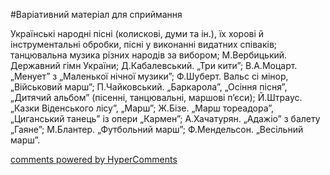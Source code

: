 <div id="hypercomments_widget" class="js-hypercomments-widget invisible"></div>


#Варіативний матеріал для сприймання

Українські народні пісні (колискові, думи та ін.), їх хорові й інструментальні обробки, пісні у виконанні видатних співаків; танцювальна музика різних народів за вибором; М.Вербицький. Державний гімн України; Д.Кабалевський. „Три кити”; В.А.Моцарт. „Менует” з „Маленької нічної музики”; Ф.Шуберт. Вальс сі мінор, „Військовий марш”; П.Чайковський. „Баркарола”, „Осіння пісня”, „Дитячий альбом” (пісенні, танцювальні, маршові п’єси); Й.Штраус. „Казки Віденського лісу”, „Марш”; Ж.Бізе. „Марш тореадора”, „Циганський танець” із опери „Кармен”; А.Хачатурян. „Адажіо” з балету „Гаяне”; М.Блантер. „Футбольний марш”; Ф.Мендельсон. „Весільний марш”.

<div class="js-hypercomments-container">
    <a href="http://hypercomments.com" class="hc-link" title="comments widget">comments powered by HyperComments</a>
</div>